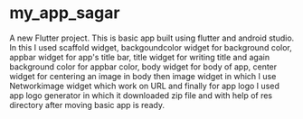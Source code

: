 # my_app_sagar

A new Flutter project. This is basic app built using flutter and android studio.
In this I used scaffold widget, backgoundcolor widget for background color, appbar widget for app's title bar, title widget for writing title and again background color for appbar color, body widget for body of app, center widget for centering an image in body then image widget in which I use Networkimage widget which work on URL and finally for app logo I used app logo generator in which it downloaded zip file and with help of res directory after moving basic app is ready.   

